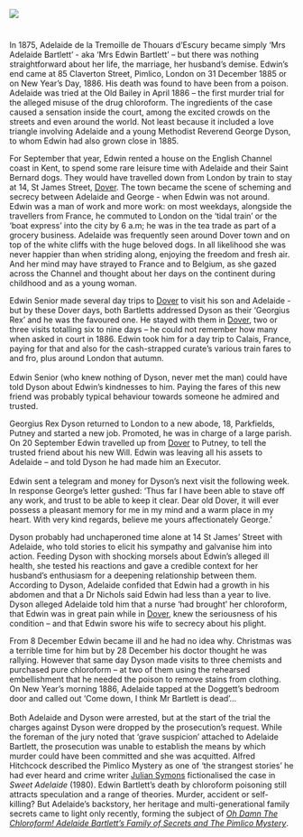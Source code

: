 <a href="https://www.kent-maps.online"><img src="https://kent-map.github.io/mdpress/juncture/ve-button.png"></a>
<param ve-config title="Adelaide Bartlett" author="Rose Storkey" layout="vtl" banner="https://upload.wikimedia.org/wikipedia/commons/6/69/An_illustrated_and_descriptive_guide_to_the_great_railways_of_England_and_their_connections_with_the_Continent_%281885%29_%2814573960910%29.jpg" description="Rose Storkey traces the events surrounding sometime Dover resident the infamous Adelaide Bartlett.">

<!-- Global Entities -->
<param ve-entity eid="Q179224" aliases="Dover">

<!-- Historical map layers -->
<param ve-map-layer active allmaps allmaps-id="e81a29ae269767b7" title="Letts 1881">

#

In 1875, Adelaide de la Tremoille de Thouars d’Escury became simply ‘Mrs Adelaide Bartlett’ - aka ‘Mrs Edwin Bartlett’ – but there was nothing straightforward about her life, the marriage, her husband’s demise. Edwin’s end came at 85 Claverton Street, Pimlico, London on 31 December 1885 or on New Year’s Day, 1886. His death was found to have been from a poison. Adelaide was tried at the Old Bailey in April 1886 – the first murder trial for the alleged misuse of the drug chloroform. The ingredients of the case caused a sensation inside the court, among the excited crowds on the streets and even around the world. Not least because it included a love triangle involving Adelaide and a young Methodist Reverend George Dyson, to whom Edwin had also grown close in 1885.  
<param ve-image url="https://upload.wikimedia.org/wikipedia/commons/5/5c/Adelaide_Bartlett.jpg" label="Adelaide Bartlett" attribution="contemporary photograph, Public domain, via Wikimedia Commons">

For September that year, Edwin rented a house on the English Channel coast in Kent, to spend some rare leisure time with Adelaide and their Saint Bernard dogs. They would have travelled down from London by train to stay at 14, St James Street, [Dover](/19c/19c-dover). The town became the scene of scheming and secrecy between Adelaide and George - when Edwin was not around. Edwin was a man of work and more work: on most weekdays, alongside the travellers from France, he commuted to London on the ‘tidal train’ or the ‘boat express’ into the city by 6 a.m; he was in the tea trade as part of a grocery business.  Adelaide was frequently seen around Dover town and on top of the white cliffs with the huge beloved dogs. In all likelihood she was never happier than when striding along, enjoying the freedom and fresh air. And her mind may have strayed to France and to Belgium, as she gazed across the Channel and thought about her days on the continent during childhood and as a young woman.
<param ve-image url="https://upload.wikimedia.org/wikipedia/commons/8/8f/The_earth_and_its_inhabitants_%281881%29_%2814781134931%29.jpg" label="The Earth and Its Inhabitants" attribution="Reclus, Elisée, 1830-1905;Ravenstein, Ernest George, 1834-1913;Keane, A. H., 1833-1912, No restrictions, via Wikimedia Commons"> 
<!-- Base map centred on Dover -->
<param ve-map center="Q179224" zoom="12">

Edwin Senior made several day trips to [Dover](/19c/19c-dover) to visit his son and Adelaide - but by these Dover days, both Bartletts addressed Dyson as their ‘Georgius Rex’ and he was the favoured one. He stayed with them in [Dover](/19c/19c-dover), two or three visits totalling six to nine days – he could not remember how many when asked in court in 1886. Edwin took him for a day trip to Calais, France, paying for that and also for the cash-strapped curate’s various train fares to and fro, plus around London that autumn.
<br><br>
Edwin Senior (who knew nothing of Dyson, never met the man) could have told Dyson about Edwin’s kindnesses to him. Paying the fares of this new friend was probably typical behaviour towards someone he admired and trusted.
<param ve-image url="https://upload.wikimedia.org/wikipedia/commons/1/16/CALAIS_DOUVRES._1881_-_Sj%C3%B6historiska_museet_-_Fo29648A.jpg" label="Double-hull ferry Calais-Douvres, 1881" attribution="Maritime Museum, Public domain, via Wikimedia Commons">
<!-- Base map centred on Dover -->
<param ve-map center="Q179224" zoom="12">

Georgius Rex Dyson returned to London to a new abode, 18, Parkfields, Putney and started a new job. Promoted, he was in charge of a large parish. On 20 September Edwin travelled up from [Dover](/19c/19c-dover) to Putney, to tell the trusted friend about his new Will. Edwin was leaving all his assets to Adelaide – and told Dyson he had made him an Executor.
<br><br>
Edwin sent a telegram and money for Dyson’s next visit the following week. In response George’s letter gushed:
‘Thus far I have been able to stave off any work, and trust to be able to keep it clear. Dear old Dover, it will ever possess a pleasant memory for me in my mind and a warm place in my heart. With very kind regards, believe me yours affectionately George.’
<param ve-image url="https://upload.wikimedia.org/wikipedia/commons/1/1b/Dover_Harbour_station.jpg" label="Dover Harbour Station c.1900" attribution="Locomotive Publishing Co., Public domain, via Wikimedia Commons">
<!-- Base map centred on Dover -->
<param ve-map center="Q179224" zoom="12">

Dyson probably had unchaperoned time alone at 14 St James’ Street with Adelaide, who told stories to elicit his sympathy and galvanise him into action. Feeding Dyson with shocking morsels about Edwin’s alleged ill health, she tested his reactions and gave a credible context for her husband’s enthusiasm for a deepening relationship between them. According to Dyson, Adelaide confided that Edwin had a growth in his abdomen and that a Dr Nichols said Edwin had less than a year to live. Dyson alleged Adelaide told him that a nurse ‘had brought’ her chloroform, that Edwin was in great pain while in [Dover](/19c/19c-dover), knew the seriousness of his condition – and that Edwin swore his wife to secrecy about his plight.
<param ve-image url="https://upload.wikimedia.org/wikipedia/commons/9/93/Zonder_titel_PK-F-60.1560%2C_PK-F-60.1559.jpg" label="Dover seafront c. 1875" attribution="Valentine, J. via Wikimedia Commons" license="CC BY 4.0">

From 8 December Edwin became ill and he had no idea why.  Christmas was a terrible time for him but by 28 December his doctor thought he was rallying. However that same day Dyson made visits to three chemists and purchased pure chloroform – at two of them using the rehearsed embellishment that he needed the poison to remove stains from clothing. On New Year’s morning 1886, Adelaide tapped at the Doggett’s bedroom door and called out ‘Come down, I think Mr Bartlett is dead’…
<br><br>
Both Adelaide and Dyson were arrested, but at the start of the trial the charges against Dyson were dropped by the prosecution’s request. While the foreman of the jury noted that ‘grave suspicion’ attached to Adelaide Bartlett, the prosecution was unable to establish the means by which murder could have been committed and she was acquitted.
Alfred Hitchcock described the Pimlico Mystery as one of ‘the strangest stories’ he had ever heard and crime writer [Julian Symons](/20c/20c-symons-biography) fictionalised the case in _Sweet Adelaide_ (1980). Edwin Bartlett’s death by chloroform poisoning still attracts speculation and a range of theories. Murder, accident or self-killing? But Adelaide’s backstory, her heritage and multi-generational family secrets came to light only recently, forming the subject of [_Oh Damn The Chloroform! Adelaide Bartlett’s Family of Secrets and The Pimlico Mystery_](https://www.browndogbooks.uk/products/oh-damn-the-chloroform-rose-storkey). 
<param ve-image url="https://upload.wikimedia.org/wikipedia/commons/7/7a/Bottle_of_chloroform%2C_United_Kingdom%2C_1896-1945_Wellcome_L0058271.jpg" label="Bottle of Chloroform, 1896-1945 Wellcome L0058271" attribution="Wellcome Images, via Wikimedia Commons" license="CC BY 4.0"> 

